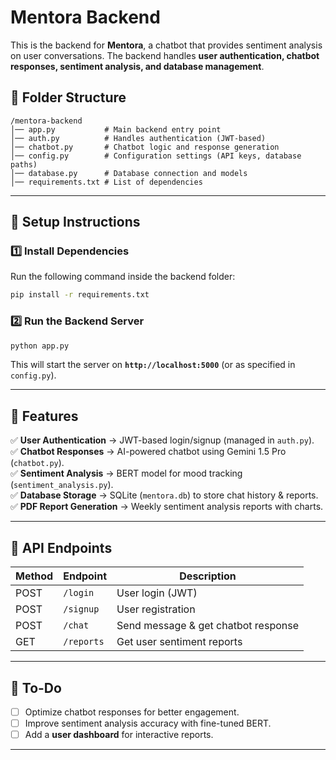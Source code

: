 
# **Mentora Backend**  

This is the backend for **Mentora**, a chatbot that provides sentiment analysis on user conversations. The backend handles **user authentication, chatbot responses, sentiment analysis, and database management**.  

## **📂 Folder Structure**  
```
/mentora-backend
│── app.py           # Main backend entry point
│── auth.py          # Handles authentication (JWT-based)
│── chatbot.py       # Chatbot logic and response generation
│── config.py        # Configuration settings (API keys, database paths)
│── database.py      # Database connection and models
│── requirements.txt # List of dependencies
```

---

## **🚀 Setup Instructions**  

### **1️⃣ Install Dependencies**  
Run the following command inside the backend folder:  
```bash
pip install -r requirements.txt
```

### **2️⃣ Run the Backend Server**  
```bash
python app.py
```
This will start the server on **`http://localhost:5000`** (or as specified in `config.py`).

---

## **📌 Features**  

✅ **User Authentication** → JWT-based login/signup (managed in `auth.py`).  
✅ **Chatbot Responses** → AI-powered chatbot using Gemini 1.5 Pro (`chatbot.py`).  
✅ **Sentiment Analysis** → BERT model for mood tracking (`sentiment_analysis.py`).  
✅ **Database Storage** → SQLite (`mentora.db`) to store chat history & reports.  
✅ **PDF Report Generation** → Weekly sentiment analysis reports with charts.  

---

## **🔗 API Endpoints**  

| Method | Endpoint       | Description |
|--------|--------------|-------------|
| POST   | `/login`     | User login (JWT) |
| POST   | `/signup`    | User registration |
| POST   | `/chat`      | Send message & get chatbot response |
| GET    | `/reports`   | Get user sentiment reports |

---

## **📌 To-Do**  
- [ ] Optimize chatbot responses for better engagement.  
- [ ] Improve sentiment analysis accuracy with fine-tuned BERT.  
- [ ] Add a **user dashboard** for interactive reports.  

---

